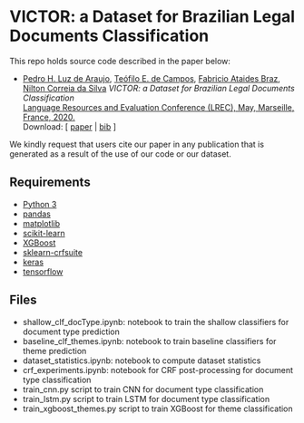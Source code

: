 # VICTOR: a Dataset for Brazilian Legal Documents Classification

This repo holds source code described in the paper below:

* [Pedro H. Luz de Araujo](http://buscatextual.cnpq.br/buscatextual/visualizacv.do?metodo=apresentar&id=K2742607J6), [Teófilo E. de Campos](https://cic.unb.br/~teodecampos/), [Fabricio Ataides Braz](http://buscatextual.cnpq.br/buscatextual/visualizacv.do?id=K4765736Y3), [Nilton Correia da Silva](http://buscatextual.cnpq.br/buscatextual/visualizacv.do?id=K4779693P1)
_VICTOR: a Dataset for Brazilian Legal Documents Classification_  
[Language Resources and Evaluation Conference (LREC), May, Marseille, France, 2020.](https://lrec2020.lrec-conf.org/en/)  
Download: [ [paper](https://www.aclweb.org/anthology/2020.lrec-1.181.pdf) | [bib](https://www.aclweb.org/anthology/2020.lrec-1.181.bib) ]

We kindly request that users cite our paper in any publication that is generated as a result of the use of our code or our dataset.

## Requirements
* [Python 3](https://www.python.org/downloads/)
* [pandas](https://pandas.pydata.org/)
* [matplotlib](https://matplotlib.org/)
* [scikit-learn](https://scikit-learn.org/stable/install.html)
* [XGBoost](https://xgboost.readthedocs.io/en/latest/)
* [sklearn-crfsuite](https://sklearn-crfsuite.readthedocs.io/en/latest/)
* [keras](https://keras.io/)
* [tensorflow](https://www.tensorflow.org/)

## Files
* shallow_clf_docType.ipynb: notebook to train the shallow classifiers for document type prediction
* baseline_clf_themes.ipynb: notebook to train baseline classifiers for theme prediction
* dataset_statistics.ipynb: notebook to compute dataset statistics
* crf_experiments.ipynb: notebook for CRF post-processing for document type classification
* train_cnn.py script to train CNN for document type classification
* train_lstm.py script to train LSTM for document type classification
* train_xgboost_themes.py script to train XGBoost for theme classification
